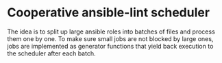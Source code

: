 # Cooperative ansible-lint scheduler

The idea is to split up large ansible roles into batches of files and process them one by one.
To make sure small jobs are not blocked by large ones, jobs are implemented as generator functions that yield back execution to the scheduler after each batch.
